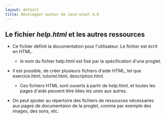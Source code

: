 ```yaml
---
layout: default
title: Développer autour de Java'sCool 4.9
---
```


## Le fichier *help.html* et les autres ressources

* Ce fichier définit la documentation pour l'utilisateur. Le fichier est écrit en HTML. 
  * le nom du fichier help.html est fixé par la spécification d'une proglet. 

* Il est possible, de créer plusieurs fichiers d'aide HTML, tel que exercice.html, tutoriel.html, description.html. 
  * Ces fichiers HTML sont ouverts à partir de *help.html*, et toutes les pages d'aide peuvent être liées les unes aux autres.
  
* On peut ajouter au répertoire des fichiers de ressources nécessaires aux pages de documentaion de la proglet, comme par exemple des images, des sons, etc.





